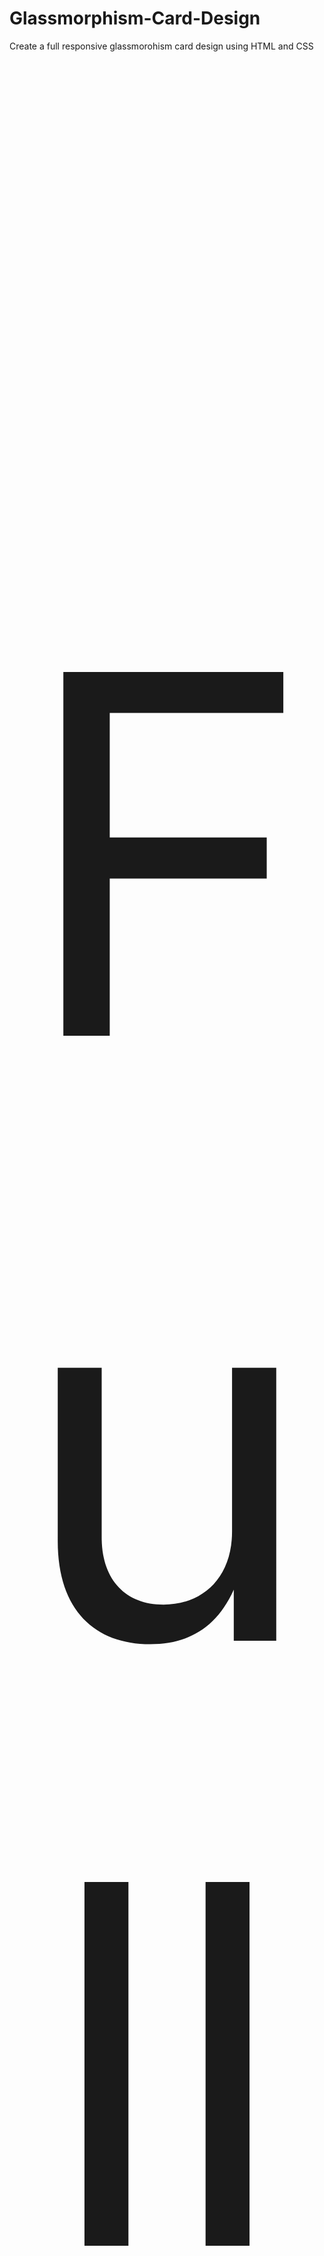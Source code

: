 # Glassmorphism-Card-Design
<p style="text-align: justify;"  align="center">Create a full responsive glassmorohism card design using HTML and CSS </p>

<p style="font-size:50rem;" align="center" >Full Web Page</p>


![FireShot Capture 002 - Card glassmorphism - hrsshopnil github io](https://user-images.githubusercontent.com/89196977/135719881-0dd6eb4d-3364-4eb4-a20a-e5a7e3256295.png)
![mobile (2)](https://user-images.githubusercontent.com/89196977/135719884-7c079422-95ed-4c78-9fef-d7fc68292474.gif)
